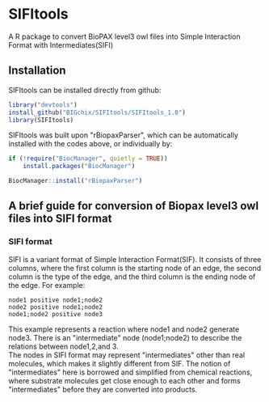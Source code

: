 # SIFItools
A R package to convert BioPAX level3 owl files into Simple Interaction Format with Intermediates(SIFI)
## Installation
SIFItools can be installed directly from github:
```R
library("devtools")
install_github("BIGchix/SIFItools/SIFItools_1.0")
library(SIFItools)
```
SIFItools was built upon "rBiopaxParser", which can be automatically installed with the codes above, or individually by:
```R
if (!require("BiocManager", quietly = TRUE))
    install.packages("BiocManager")

BiocManager::install("rBiopaxParser")
```
## A brief guide for conversion of Biopax level3 owl files into SIFI format
### SIFI format
SIFI is a variant format of Simple Interaction Format(SIF). It consists of three columns, where the first column is the starting node of an edge, the second column is the type of the edge, and the third column is the ending node of the edge. For example:
```
node1 positive node1;node2
node2 positive node1;node2
node1;node2 positive node3
```
This example represents a reaction where node1 and node2 generate node3. There is an "intermediate" node (node1;node2) to describe the relations between node1,2,and 3.<br>
The nodes in SIFI format may represent "intermediates" other than real molecules, which makes it slightly different from SIF. The notion of "intermediates" here is borrowed and simplified from chemical reactions, where substrate molecules get close enough to each other and forms "intermediates" before they are converted into products.
